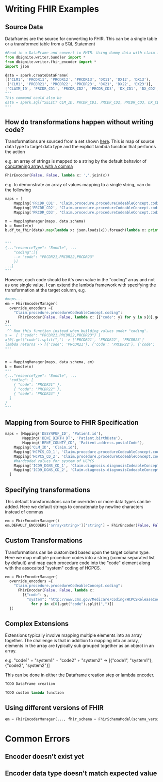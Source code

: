 # Writing FHIR Examples

## Source Data

Dataframes are the source for converting to FHIR. This can be a single table or a transformed table from a SQL Statement

```python
#Read in a DataFrame and convert to FHIR. Using dummy data with claim id, procedure codes, and diagnosis codes.
from dbignite.writer.bundler import *
from dbignite.writer.fhir_encoder import *
import json

data = spark.createDataFrame(
[('CLM1', 'PRCDR11', 'PRCDR12', 'PRCDR13', 'DX11', 'DX12', 'DX13'),
 ('CLM1', 'PRCDR21', 'PRCDR22', 'PRCDR23', 'DX21', 'DX22', 'DX23')],
['CLAIM_ID', 'PRCDR_CD1', 'PRCDR_CD2', 'PRCDR_CD3', 'DX_CD1', 'DX_CD2', 'DX_CD3'])
"""
This command could also be
data = spark.sql("SELECT CLM_ID, PRCDR_CD1, PRCDR_CD2, PRCDR_CD3, DX_CD1, DX_CD2, DX_CD3 FROM...")
"""
```

## How do transformations happen without writing code? 

Transformations are sourced from a set shown [here](https://github.com/databrickslabs/dbignite/blob/main/dbignite/writer/fhir_encoder.py#L155-L173). This is map of source data type to target data type and the explicit lambda function that performs the action

e.g. an array of strings is mapped to a string by the default behavior of [concatening arrays with a comma](https://github.com/databrickslabs/dbignite/blob/main/dbignite/writer/fhir_encoder.py#L165-L167)
```python
FhirEncoder(False, False, lambda x: ','.join(x))
```

e.g. to demonstrate an array of values mapping to a single string, can do the following
```python
maps = [
	Mapping('PRCDR_CD1', 'Claim.procedure.procedureCodeableConcept.coding.code'),
	Mapping('PRCDR_CD2', 'Claim.procedure.procedureCodeableConcept.coding.code'),
	Mapping('PRCDR_CD3', 'Claim.procedure.procedureCodeableConcept.coding.code')]

m = MappingManager(maps, data.schema)
b = Bundle(m)
b.df_to_fhir(data).map(lambda x: json.loads(x)).foreach(lambda x: print(json.dumps(x, indent=4)))


"""
{..."resourceType": "Bundle", ...
	"coding":[{
	-->	"code": "PRCDR21,PRCDR22,PRCDR23"
	}]
...}
"""
```

However, each code should be it's own value in the "coding" array and not as one single value. I can extend the lambda framework with specifying the transformation at the target column, e.g. 

```python
#maps...
em = FhirEncoderManager(
  override_encoders ={
    "Claim.procedure.procedureCodeableConcept.coding": 
      FhirEncoder(False, False, lambda x: [{"code": y} for y in x[0].get("code").split(",")])
})
"""
 ^^ Run this function instead when building values under "coding".
x =  [ {"code": "PRCDR21,PRCDR22,PRCDR23"} ]
x[0].get("code").split(",") -> ['PRCDR21', 'PRCDR22', 'PRCDR23']
lambda returns -> [{'code': 'PRCDR21'}, {'code': 'PRCDR22'}, {'code': 'PRCDR23'}]
"""


m = MappingManager(maps, data.schema, em) 
b = Bundle(m)
"""
{..."resourceType": "Bundle", ...
  "coding": [
    { "code": "PRCDR21" },
    { "code": "PRCDR22" },
    { "code": "PRCDR23" }
  ]
}
"""
```


## Mapping from Source to FHIR Specification

```python
maps = [Mapping('DESYNPUF_ID', 'Patient.id'), 
		Mapping('BENE_BIRTH_DT', 'Patient.birthDate'),
		Mapping('BENE_COUNTY_CD', 'Patient.address.postalCode'),
    Mapping('CLM_ID', 'Claim.id'),
    Mapping('HCPCS_CD_1', 'Claim.procedure.procedureCodeableConcept.coding.code'),
    Mapping('HCPCS_CD_2', 'Claim.procedure.procedureCodeableConcept.coding.code'),
    #hardcoded values for system of HCPCS
    Mapping('ICD9_DGNS_CD_1', 'Claim.diagnosis.diagnosisCodeableConcept.coding.code'),
    Mapping('ICD9_DGNS_CD_2', 'Claim.diagnosis.diagnosisCodeableConcept.coding.code')
  ]
```

## Specifying transformations

This default transformations can be overriden or more data types can be added. Here we default strings to concatenate by newline characters instead of commas
```python
em = FhirEncoderManager()
em.DEFAULT_ENCODERS['array<string>']['string'] = FhirEncoder(False, False, lambda x: '\n'.join(x))
```

## Custom Transformations

Transformations can be customized based upon the target column type. Here we map multiple procedure codes into a string (comma separated list by default) and map each procedure code into the "code" element along with the assocaited "system" coding of HCPCS.

```python
em = FhirEncoderManager(
  override_encoders ={
    "Claim.procedure.procedureCodeableConcept.coding": 
      FhirEncoder(False, False, lambda x:
        [{"code": y,
          "system": "http://www.cms.gov/Medicare/Coding/HCPCSReleaseCodeSets"} 
            for y in x[0].get("code").split(",")])
  })
```

## Complex Extensions

Extensions typically involve mapping multiple elements into an array together. The challenge is that in addition to mapping into an array, elements in the array are typically sub grouped together as an object in an array.

e.g. "code1" + "system1" + "code2" + "system2" -> [{"code1", "system1"}, {"code2", "system2"}]

This can be done in either the Dataframe creation step or lambda encoder.

```python
TODO DataFrame creation
```

```python
TODO custom lambda function
```

## Using different versions of FHIR

```python
em = FhirEncoderManager(..., fhir_schema = FhirSchemaModel(schema_version="r4")
```

# Common Errors

## Encoder doesn't exist yet

## Encoder data type doesn't match expected value
